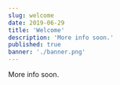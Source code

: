 ```yaml
---
slug: welcome
date: 2019-06-29
title: 'Welcome'
description: 'More info soon.'
published: true
banner: './banner.png'
---
```


More info soon.

